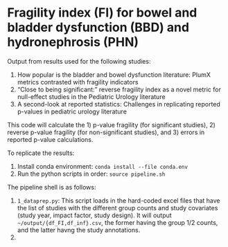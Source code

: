# Fragility index (FI) for bowel and bladder dysfunction (BBD) and hydronephrosis (PHN)

Output from results used for the following studies:

1. How popular is the bladder and bowel dysfunction literature: PlumX metrics contrasted with fragility indicators
2. “Close to being significant:” reverse fragility index as a novel metric for null-effect studies in the Pediatric Urology literature
3. A second-look at reported statistics: Challenges in replicating reported p-values in pediatric urology literature

This code will calculate the 1) p-value fragility (for significant studies), 2) reverse p-value fragility (for non-significant studies), and 3) errors in reported p-value calculations.

To replicate the results:

1. Install conda environment: `conda install --file conda.env`
2. Run the python scripts in order: `source pipeline.sh`

The pipeline shell is as follows:

1. `1_dataprep.py`: This script loads in the hard-coded excel files that have the list of studies with the different group counts and study covariates (study year, impact factor, study design). It will output `~/output/{df_FI,df_inf}.csv`, the former having the group 1/2 counts, and the latter havng the study annotations.
2. 



